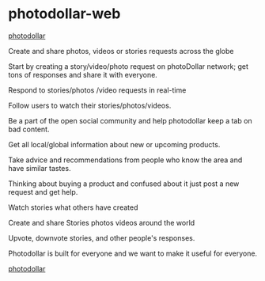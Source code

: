 # photodollar-web

[photodollar](https://photodollar.in)

Create and share photos, videos or stories requests across the globe

Start by creating a story/video/photo request on photoDollar network; get tons of responses and share it with everyone.

Respond to stories/photos /video requests in real-time

Follow users to watch their stories/photos/videos.

Be a part of the open social community and help photodollar keep a tab on bad content.

Get all local/global information about new or upcoming products.

Take advice and recommendations from people who know the area and have similar tastes.

Thinking about buying a product and confused about it just post a new request and get help.

Watch stories what others have created

Create and share Stories photos videos around the world

Upvote, downvote stories, and other people's responses.

Photodollar is built for everyone and we want to make it useful for everyone.

[photodollar](https://photodollar.in)
